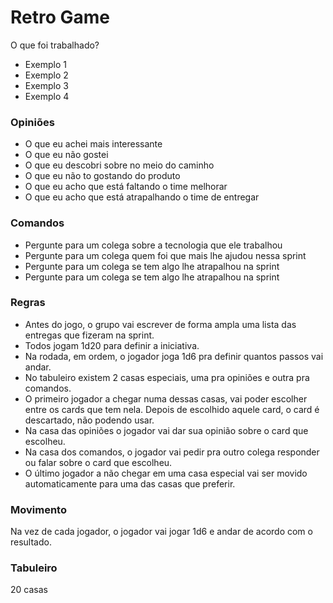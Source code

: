 # Retro Game

O que foi trabalhado?

* Exemplo 1
* Exemplo 2
* Exemplo 3
* Exemplo 4

### Opiniões

* O que eu achei mais interessante
* O que eu não gostei
* O que eu descobri sobre no meio do caminho
* O que eu não to gostando do produto
* O que eu acho que está faltando o time melhorar
* O que eu acho que está atrapalhando o time de entregar

### Comandos

* Pergunte para um colega sobre a tecnologia que ele trabalhou
* Pergunte para um colega quem foi que mais lhe ajudou nessa sprint
* Pergunte para um colega se tem algo lhe atrapalhou na sprint
* Pergunte para um colega se tem algo lhe atrapalhou na sprint

### Regras

* Antes do jogo, o grupo vai escrever de forma ampla uma lista das entregas que fizeram na sprint.
* Todos jogam 1d20 para definir a iniciativa.
* Na rodada, em ordem, o jogador joga 1d6 pra definir quantos passos vai andar.
* No tabuleiro existem 2 casas especiais, uma pra opiniões e outra pra comandos.
* O primeiro jogador a chegar numa dessas casas, vai poder escolher entre os cards que tem nela. Depois de escolhido aquele card, o card é descartado, não podendo usar.
* Na casa das opiniões o jogador vai dar sua opinião sobre o card que escolheu.
* Na casa dos comandos, o jogador vai pedir pra outro colega responder ou falar sobre o card que escolheu.
* O último jogador a não chegar em uma casa especial vai ser movido automaticamente para uma das casas que preferir.

### Movimento

Na vez de cada jogador, o jogador vai jogar 1d6 e andar de acordo com o resultado.

### Tabuleiro

20 casas



